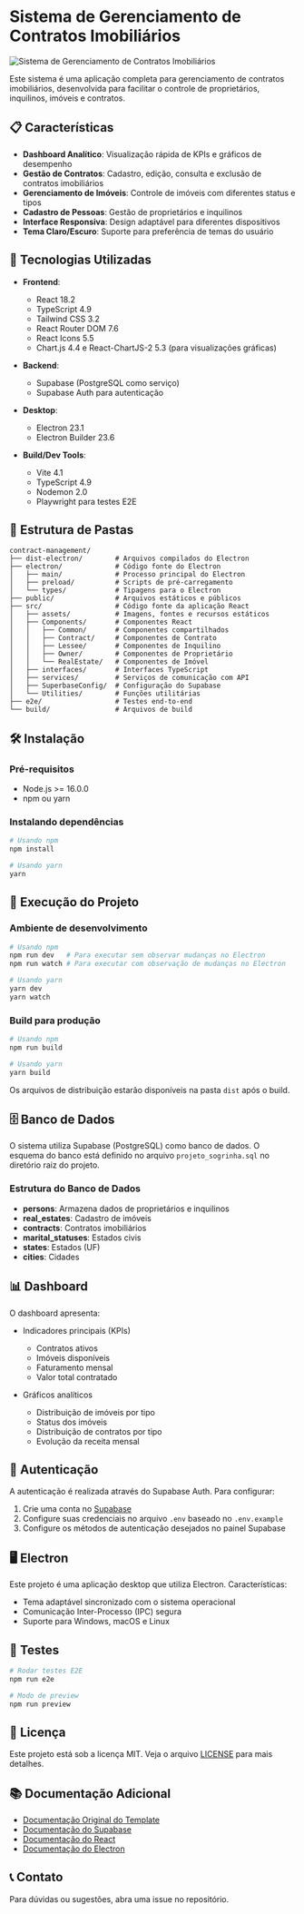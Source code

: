 # Sistema de Gerenciamento de Contratos Imobiliários

![Sistema de Gerenciamento de Contratos Imobiliários](src/assets/sogrinha_logo.png)

Este sistema é uma aplicação completa para gerenciamento de contratos imobiliários, desenvolvida para facilitar o controle de proprietários, inquilinos, imóveis e contratos.

## 📋 Características

- **Dashboard Analítico**: Visualização rápida de KPIs e gráficos de desempenho
- **Gestão de Contratos**: Cadastro, edição, consulta e exclusão de contratos imobiliários
- **Gerenciamento de Imóveis**: Controle de imóveis com diferentes status e tipos
- **Cadastro de Pessoas**: Gestão de proprietários e inquilinos
- **Interface Responsiva**: Design adaptável para diferentes dispositivos
- **Tema Claro/Escuro**: Suporte para preferência de temas do usuário

## 🔧 Tecnologias Utilizadas

- **Frontend**:
  - React 18.2
  - TypeScript 4.9
  - Tailwind CSS 3.2
  - React Router DOM 7.6
  - React Icons 5.5
  - Chart.js 4.4 e React-ChartJS-2 5.3 (para visualizações gráficas)

- **Backend**:
  - Supabase (PostgreSQL como serviço)
  - Supabase Auth para autenticação

- **Desktop**:
  - Electron 23.1
  - Electron Builder 23.6

- **Build/Dev Tools**:
  - Vite 4.1
  - TypeScript 4.9
  - Nodemon 2.0
  - Playwright para testes E2E

## 📁 Estrutura de Pastas

```
contract-management/
├── dist-electron/        # Arquivos compilados do Electron
├── electron/             # Código fonte do Electron
│   ├── main/             # Processo principal do Electron
│   ├── preload/          # Scripts de pré-carregamento
│   └── types/            # Tipagens para o Electron
├── public/               # Arquivos estáticos e públicos
├── src/                  # Código fonte da aplicação React
│   ├── assets/           # Imagens, fontes e recursos estáticos
│   ├── Components/       # Componentes React
│   │   ├── Common/       # Componentes compartilhados
│   │   ├── Contract/     # Componentes de Contrato
│   │   ├── Lessee/       # Componentes de Inquilino
│   │   ├── Owner/        # Componentes de Proprietário
│   │   └── RealEstate/   # Componentes de Imóvel
│   ├── interfaces/       # Interfaces TypeScript
│   ├── services/         # Serviços de comunicação com API
│   ├── SuperbaseConfig/  # Configuração do Supabase
│   └── Utilities/        # Funções utilitárias
├── e2e/                  # Testes end-to-end
└── build/                # Arquivos de build
```

## 🛠️ Instalação

### Pré-requisitos

- Node.js >= 16.0.0
- npm ou yarn

### Instalando dependências

```bash
# Usando npm
npm install

# Usando yarn
yarn
```

## 🚀 Execução do Projeto

### Ambiente de desenvolvimento

```bash
# Usando npm
npm run dev   # Para executar sem observar mudanças no Electron
npm run watch # Para executar com observação de mudanças no Electron

# Usando yarn
yarn dev
yarn watch
```

### Build para produção

```bash
# Usando npm
npm run build

# Usando yarn
yarn build
```

Os arquivos de distribuição estarão disponíveis na pasta `dist` após o build.

## 🗄️ Banco de Dados

O sistema utiliza Supabase (PostgreSQL) como banco de dados. O esquema do banco está definido no arquivo `projeto_sogrinha.sql` no diretório raiz do projeto.

### Estrutura do Banco de Dados

- **persons**: Armazena dados de proprietários e inquilinos
- **real_estates**: Cadastro de imóveis
- **contracts**: Contratos imobiliários
- **marital_statuses**: Estados civis
- **states**: Estados (UF)
- **cities**: Cidades

## 📊 Dashboard

O dashboard apresenta:

- Indicadores principais (KPIs)
  - Contratos ativos
  - Imóveis disponíveis
  - Faturamento mensal
  - Valor total contratado

- Gráficos analíticos
  - Distribuição de imóveis por tipo
  - Status dos imóveis
  - Distribuição de contratos por tipo
  - Evolução da receita mensal

## 🔐 Autenticação

A autenticação é realizada através do Supabase Auth. Para configurar:

1. Crie uma conta no [Supabase](https://supabase.com/)
2. Configure suas credenciais no arquivo `.env` baseado no `.env.example`
3. Configure os métodos de autenticação desejados no painel Supabase

## 🖥️ Electron

Este projeto é uma aplicação desktop que utiliza Electron. Características:

- Tema adaptável sincronizado com o sistema operacional
- Comunicação Inter-Processo (IPC) segura
- Suporte para Windows, macOS e Linux

## 🧪 Testes

```bash
# Rodar testes E2E
npm run e2e

# Modo de preview
npm run preview
```

## 📝 Licença

Este projeto está sob a licença MIT. Veja o arquivo [LICENSE](LICENSE) para mais detalhes.

## 📚 Documentação Adicional

- [Documentação Original do Template](README_REFERENCE.md)
- [Documentação do Supabase](https://supabase.com/docs)
- [Documentação do React](https://react.dev)
- [Documentação do Electron](https://www.electronjs.org/docs)

## 📞 Contato

Para dúvidas ou sugestões, abra uma issue no repositório.
